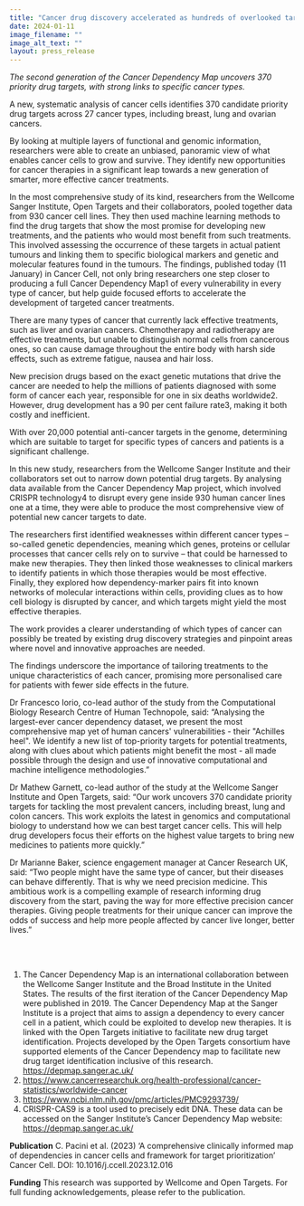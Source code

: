 ```yaml
---
title: "Cancer drug discovery accelerated as hundreds of overlooked targets prioritised"
date: 2024-01-11
image_filename: ""
image_alt_text: ""
layout: press_release
---
```

<i>The second generation of the Cancer Dependency Map uncovers 370 priority drug targets, with strong links to specific cancer types.</i>

A new, systematic analysis of cancer cells identifies 370 candidate priority drug targets across 27 cancer types, including breast, lung and ovarian cancers.

By looking at multiple layers of functional and genomic information, researchers were able to create an unbiased, panoramic view of what enables cancer cells to grow and survive. They identify new opportunities for cancer therapies in a significant leap towards a new generation of smarter, more effective cancer treatments. 

In the most comprehensive study of its kind, researchers from the Wellcome Sanger Institute, Open Targets and their collaborators, pooled together data from 930 cancer cell lines. They then used machine learning methods to find the drug targets that show the most promise for developing new treatments, and the patients who would most benefit from such treatments. This involved assessing the occurrence of these targets in actual patient tumours and linking them to specific biological markers and genetic and molecular features found in the tumours.
The findings, published today (11 January) in Cancer Cell, not only bring researchers one step closer to producing a full Cancer Dependency Map1 of every vulnerability in every type of cancer, but help guide focused efforts to accelerate the development of targeted cancer treatments.

There are many types of cancer that currently lack effective treatments, such as liver and ovarian cancers. Chemotherapy and radiotherapy are effective treatments, but unable to distinguish normal cells from cancerous ones, so can cause damage throughout the entire body with harsh side effects, such as extreme fatigue, nausea and hair loss. 

New precision drugs based on the exact genetic mutations that drive the cancer are needed to help the millions of patients diagnosed with some form of cancer each year, responsible for one in six deaths worldwide2. However, drug development has a 90 per cent failure rate3, making it both costly and inefficient.

With over 20,000 potential anti-cancer targets in the genome, determining which are suitable to target for specific types of cancers and patients is a significant challenge. 

In this new study, researchers from the Wellcome Sanger Institute and their collaborators set out to narrow down potential drug targets. By analysing data available from the Cancer Dependency Map project, which involved CRISPR technology4 to disrupt every gene inside 930 human cancer lines one at a time, they were able to produce the most comprehensive view of potential new cancer targets to date.

The researchers first identified weaknesses within different cancer types – so-called genetic dependencies, meaning which genes, proteins or cellular processes that cancer cells rely on to survive – that could be harnessed to make new therapies. They then linked those weaknesses to clinical markers to identify patients in which those therapies would be most effective. Finally, they explored how dependency-marker pairs fit into known networks of molecular interactions within cells, providing clues as to how cell biology is disrupted by cancer, and which targets might yield the most effective therapies.

The work provides a clearer understanding of which types of cancer can possibly be treated by existing drug discovery strategies and pinpoint areas where novel and innovative approaches are needed.

The findings underscore the importance of tailoring treatments to the unique characteristics of each cancer, promising more personalised care for patients with fewer side effects in the future.

Dr Francesco Iorio, co-lead author of the study from the Computational Biology Research Centre of Human Technopole, said: “Analysing the largest-ever cancer dependency dataset, we present the most comprehensive map yet of human cancers' vulnerabilities - their "Achilles heel". We identify a new list of top-priority targets for potential treatments, along with clues about which patients might benefit the most - all made possible through the design and use of innovative computational and machine intelligence methodologies.”

Dr Mathew Garnett, co-lead author of the study at the Wellcome Sanger Institute and Open Targets, said: “Our work uncovers 370 candidate priority targets for tackling the most prevalent cancers, including breast, lung and colon cancers. This work exploits the latest in genomics and computational biology to understand how we can best target cancer cells. This will help drug developers focus their efforts on the highest value targets to bring new medicines to patients more quickly.” 

Dr Marianne Baker, science engagement manager at Cancer Research UK, said: “Two people might have the same type of cancer, but their diseases can behave differently. That is why we need precision medicine. This ambitious work is a compelling example of research informing drug discovery from the start, paving the way for more effective precision cancer therapies. Giving people treatments for their unique cancer can improve the odds of success and help more people affected by cancer live longer, better lives.”

<br>
<br>

1. The Cancer Dependency Map is an international collaboration between the Wellcome Sanger Institute and the Broad Institute in the United States. The results of the first iteration of the Cancer Dependency Map were published in 2019. The Cancer Dependency Map at the Sanger Institute is a project that aims to assign a dependency to every cancer cell in a patient, which could be exploited to develop new therapies. It is linked with the Open Targets initiative to facilitate new drug target identification. Projects developed by the Open Targets consortium have supported elements of the Cancer Dependency map to facilitate new drug target identification inclusive of this research. https://depmap.sanger.ac.uk/ 
2. https://www.cancerresearchuk.org/health-professional/cancer-statistics/worldwide-cancer 
3. https://www.ncbi.nlm.nih.gov/pmc/articles/PMC9293739/ 
4. CRISPR-CAS9 is a tool used to precisely edit DNA.
These data can be accessed on the Sanger Institute’s Cancer Dependency Map website: https://depmap.sanger.ac.uk/ 

<b>Publication</b>
C. Pacini et al. (2023) ‘A comprehensive clinically informed map of dependencies in cancer cells and framework for target prioritization’ Cancer Cell. DOI: 10.1016/j.ccell.2023.12.016

<b>Funding</b> 
This research was supported by Wellcome and Open Targets. For full funding acknowledgements, please refer to the publication.
